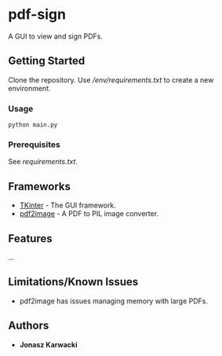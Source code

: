# pdf-sign
A GUI to view and sign PDFs.
## Getting Started
Clone the repository. Use */env/requirements.txt* to create a new environment.

### Usage
```
python main.py
```

### Prerequisites
See *requirements.txt*.

## Frameworks
* [TKinter](https://docs.python.org/3/library/tk.html) - The GUI framework.
* [pdf2image](https://github.com/Belval/pdf2image) - A PDF to PIL image converter.

## Features
...
## Limitations/Known Issues
* pdf2image has issues managing memory with large PDFs.

## Authors
* **Jonasz Karwacki**
